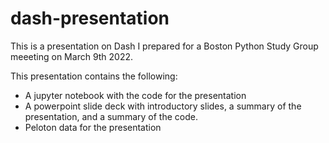 # dash-presentation
This is a presentation on Dash I prepared for a Boston Python Study Group meeeting on March 9th 2022.

This presentation contains the following:
- A jupyter notebook with the code for the presentation
- A powerpoint slide deck with introductory slides, a summary of the presentation, and a summary of the code.
- Peloton data for the presentation

